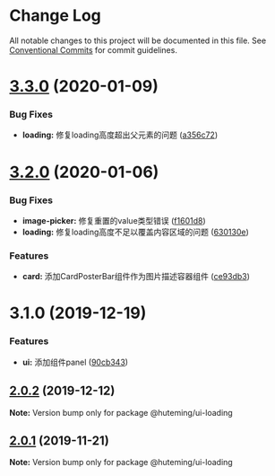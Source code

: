# Change Log

All notable changes to this project will be documented in this file.
See [Conventional Commits](https://conventionalcommits.org) for commit guidelines.

# [3.3.0](https://github.com/huteming/huteming-ui/compare/v3.2.0...v3.3.0) (2020-01-09)


### Bug Fixes

* **loading:** 修复loading高度超出父元素的问题 ([a356c72](https://github.com/huteming/huteming-ui/commit/a356c72e3829dc9753b01a568d94782e283f5a3e))





# [3.2.0](https://github.com/huteming/huteming-ui/compare/v3.1.0...v3.2.0) (2020-01-06)


### Bug Fixes

* **image-picker:** 修复重置的value类型错误 ([f1601d8](https://github.com/huteming/huteming-ui/commit/f1601d81e07870c499a3408b49fda0023918f43d))
* **loading:** 修复loading高度不足以覆盖内容区域的问题 ([630130e](https://github.com/huteming/huteming-ui/commit/630130e8b5fec9ea0979271a035654d6666b8ca9))


### Features

* **card:** 添加CardPosterBar组件作为图片描述容器组件 ([ce93db3](https://github.com/huteming/huteming-ui/commit/ce93db3788ceb548a8546c514651fd67ec3441ee))





# 3.1.0 (2019-12-19)


### Features

* **ui:** 添加组件panel ([90cb343](https://github.com/huteming/huteming-ui/commit/90cb343b7c9d4b97090e2def305b7c3818f82187))





## [2.0.2](https://github.com/huteming/huteming-ui/compare/@huteming/ui-loading@2.0.1...@huteming/ui-loading@2.0.2) (2019-12-12)

**Note:** Version bump only for package @huteming/ui-loading





## [2.0.1](https://github.com/huteming/huteming-ui/compare/@huteming/ui-loading@2.0.0...@huteming/ui-loading@2.0.1) (2019-11-21)

**Note:** Version bump only for package @huteming/ui-loading
